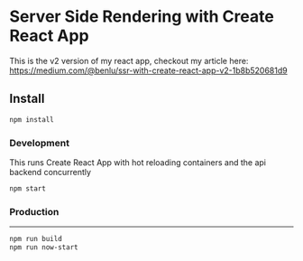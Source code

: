 Server Side Rendering with Create React App
===========================================

This is the v2 version of my react app, checkout my article here: https://medium.com/@benlu/ssr-with-create-react-app-v2-1b8b520681d9

Install
-------
```bash
npm install
```

### Development
This runs Create React App with hot reloading containers and the api backend concurrently
```bash
npm start
```

### Production
-------
```bash
npm run build
npm run now-start
```

